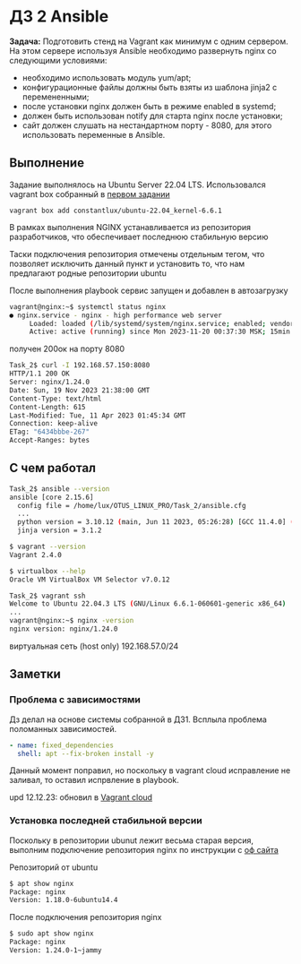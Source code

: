 # ДЗ 2 Ansible
**Задача:**  Подготовить стенд на Vagrant как минимум с одним сервером. На этом сервере используя Ansible необходимо развернуть nginx со следующими условиями:

- необходимо использовать модуль yum/apt;
- конфигурационные файлы должны быть взяты из шаблона jinja2 с перемененными;
- после установки nginx должен быть в режиме enabled в systemd;
- должен быть использован notify для старта nginx после установки;
- сайт должен слушать на нестандартном порту - 8080, для этого использовать переменные в Ansible.

## Выполнение

Задание выполнялось на Ubuntu Server 22.04 LTS. Использовался vagrant box собранный в [первом задании](https://github.com/constantlux/Administrator_Linux_Professional/tree/main/Task_1)

```
vagrant box add constantlux/ubuntu-22.04_kernel-6.6.1 
```

В рамках выполнения NGINX устанавливается из репозитория разработчиков, что обеспечивает последнюю стабильную версию

Таски подключения репозитория отмечены отдельным тегом, что позволяет исключить данный пункт и установить то, что нам предлагают родные репозитории ubuntu

После выполнения playbook  сервис запущен и добавлен в автозагрузку
```bash
vagrant@nginx:~$ systemctl status nginx
● nginx.service - nginx - high performance web server
     Loaded: loaded (/lib/systemd/system/nginx.service; enabled; vendor preset: enabled)
     Active: active (running) since Mon 2023-11-20 00:37:30 MSK; 15min ago

```

получен 200ок на порту 8080
```bash
Task_2$ curl -I 192.168.57.150:8080
HTTP/1.1 200 OK
Server: nginx/1.24.0
Date: Sun, 19 Nov 2023 21:38:00 GMT
Content-Type: text/html
Content-Length: 615
Last-Modified: Tue, 11 Apr 2023 01:45:34 GMT
Connection: keep-alive
ETag: "6434bbbe-267"
Accept-Ranges: bytes
```

## С чем работал
```bash
Task_2$ ansible --version
ansible [core 2.15.6]
  config file = /home/lux/OTUS_LINUX_PRO/Task_2/ansible.cfg
  ...
  python version = 3.10.12 (main, Jun 11 2023, 05:26:28) [GCC 11.4.0] (/home/lux/.local/pipx/venvs/ansible/bin/python)
  jinja version = 3.1.2

$ vagrant --version
Vagrant 2.4.0

$ virtualbox --help
Oracle VM VirtualBox VM Selector v7.0.12
```

```bash
Task_2$ vagrant ssh
Welcome to Ubuntu 22.04.3 LTS (GNU/Linux 6.6.1-060601-generic x86_64)
...
vagrant@nginx:~$ nginx -version
nginx version: nginx/1.24.0
```

виртуальная сеть (host only) 192.168.57.0/24


## Заметки

### Проблема с зависимостями
Дз делал на основе системы собранной в ДЗ1. Всплыла проблема поломанных зависимостей.

```yaml
- name: fixed_dependencies
  shell: apt --fix-broken install -y
  ```

Данный момент поправил, но поскольку в vagrant cloud исправление не заливал, то оставил испрвление в playbook. 

upd 12.12.23: обновил в [Vagrant cloud](https://app.vagrantup.com/constantlux/boxes/ubuntu-22.04_kernel-6.6.1/versions/0.1.1)

### Установка последней стабильной версии
Поскольку в репозитории ubunut лежит весьма старая версия, выполним подключение репозитория nginx по инструкции с [оф сайта](https://nginx.org/ru/linux_packages.html#Ubuntu)

Репозиторий от ubuntu
```bash
$ apt show nginx
Package: nginx
Version: 1.18.0-6ubuntu14.4
```

После подключения репозитория nginx
```bash
$ sudo apt show nginx
Package: nginx
Version: 1.24.0-1~jammy
```
